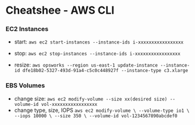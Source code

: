 # Cheatshee - AWS CLI

### EC2 Instances
- start:
`aws ec2 start-instances --instance-ids i-xxxxxxxxxxxxxxxxx`

- stop:
`aws ec2 stop-instances --instance-ids i-xxxxxxxxxxxxxxxxx`

- resize:
`aws opsworks --region us-east-1 update-instance --instance-id dfe18b02-5327-493d-91a4-c5c0c448927f --instance-type c3.xlarge`

### EBS Volumes
- change size:
`aws ec2 modify-volume --size xx(desired size) --volume-id vol-xxxxxxxxxxxxxxxxx`
- change type, size, IOPS
`aws ec2 modify-volume \
    --volume-type io1 \
    --iops 10000 \
    --size 350 \
    --volume-id vol-1234567890abcdef0`
